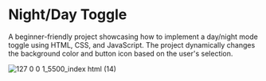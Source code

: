 # Night/Day Toggle

A beginner-friendly project showcasing how to implement a day/night mode toggle using HTML, CSS, and JavaScript. The project dynamically changes the background color and button icon based on the user's selection.

![127 0 0 1_5500_index html (14)](https://github.com/user-attachments/assets/b94ad61c-1bca-4004-8be6-7db6599284ef)



